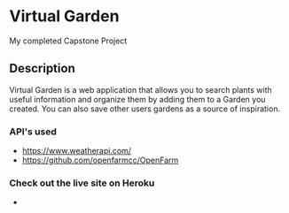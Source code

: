 # Virtual Garden

My completed Capstone Project

## Description

Virtual Garden is a web application that allows you to search plants with useful information and organize them by adding them to a Garden you created. You can also save other users gardens as a source of inspiration.

### API's used
  * https://www.weatherapi.com/
  * https://github.com/openfarmcc/OpenFarm

### Check out the live site on Heroku
  *
